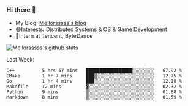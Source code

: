 ### Hi there 👋

- My Blog: [Mellorsssss's blog](https://mellorsssss.com/)
- 😄Interests: Distributed Systems & OS & Game Development
- 🤔Intern at Tencent, ByteDance


![Mellorsssss's github stats](https://github-readme-stats.vercel.app/api?username=Mellorsssss&show_icons=true&theme=radical)

<!-- ![Top Langs](https://github-readme-stats.vercel.app/api/top-langs/?username=anuraghazra&hide=javascript,html,typescript,css,glsl) -->

<!--
**Mellorsssss/Mellorsssss** is a ✨ _special_ ✨ repository because its `README.md` (this file) appears on your GitHub profile.

Here are some ideas to get you started:

- 🔭 I’m currently working on ...
- 🌱 I’m currently learning ...
- 👯 I’m looking to collaborate on ...
- 🤔 I’m looking for help with ...
- 💬 Ask me about ...
- 📫 How to reach me: ...
- 😄 Pronouns: ...
- ⚡ Fun fact: ...
-->

Last Week:
<!--START_SECTION:waka-->

```text
C++          5 hrs 57 mins   █████████████████░░░░░░░░   67.92 %
CMake        1 hr 7 mins     ███▒░░░░░░░░░░░░░░░░░░░░░   12.75 %
Go           1 hr 4 mins     ███░░░░░░░░░░░░░░░░░░░░░░   12.18 %
Makefile     12 mins         ▓░░░░░░░░░░░░░░░░░░░░░░░░   02.32 %
Python       9 mins          ▒░░░░░░░░░░░░░░░░░░░░░░░░   01.88 %
Markdown     8 mins          ▒░░░░░░░░░░░░░░░░░░░░░░░░   01.59 %
```

<!--END_SECTION:waka-->
